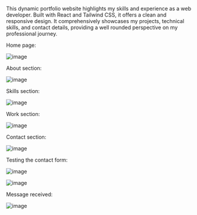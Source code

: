 This dynamic portfolio website highlights my skills and experience as a web developer. Built with React and Tailwind CSS, it offers a clean and responsive design. It comprehensively showcases my projects, technical skills, and contact details, providing a well rounded perspective on my professional journey. 

Home page:

![image](https://github.com/user-attachments/assets/525a1b41-1112-49de-80a4-375c5590ab87)

About section:

![image](https://github.com/user-attachments/assets/50a3f044-a954-4341-a08a-68175e4a49ff)

Skills section:

![image](https://github.com/user-attachments/assets/b664c261-e945-4a71-9243-0853c048b60f)

Work section:

![image](https://github.com/user-attachments/assets/979880c0-d5a7-41f2-8312-c60596dc18f1)

Contact section:

![image](https://github.com/user-attachments/assets/935d72c5-ba85-4c19-b94f-dba3f6d32005)

Testing the contact form:

![image](https://github.com/user-attachments/assets/b187b3d7-573a-45df-9e5f-5f0bde0f09c3)

![image](https://github.com/user-attachments/assets/fcee4473-537c-434c-98e7-43e31b39ddc3)

Message received:

![image](https://github.com/user-attachments/assets/fa653a36-0359-43f0-a1d3-a7f20738e0d5)
